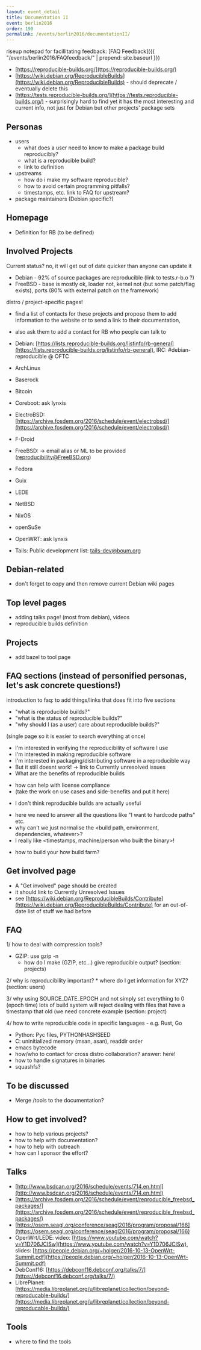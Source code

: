 ```yaml
---
layout: event_detail
title: Documentation II
event: berlin2016
order: 190
permalink: /events/berlin2016/documentationII/
---
```


riseup notepad for facillitating feedback: 
    [FAQ Feedback]({{ "/events/berlin2016/FAQfeedback/" | prepend: site.baseurl }})


* [https://reproducible-builds.org/](ttps://reproducible-builds.org/)
* [https://wiki.debian.org/ReproducibleBuilds](https://wiki.debian.org/ReproducibleBuilds)  - should deprecate / eventually delete this
* [https://tests.reproducible-builds.org/](https://tests.reproducible-builds.org/) - surprisingly hard to find yet it has the most interesting and current info, not just for Debian but other projects' package sets

Personas
--------
* users
  - what does a user need to know to make a package build reproducibly?
  - what is a reproducible build?
  - link to definition
* upstreams
  - how do i make my software reproducible?
  - how to avoid certain programming pitfalls?
  - timestamps, etc. link to FAQ for upstream?
* package maintainers (Debian specific?)

Homepage
--------
   * Definition for RB (to be defined)

Involved Projects
-----------------

Current status?  no, it will get out of date quicker than anyone can update it

  * Debian - 92% of source packages are reproducible (link to tests.r-b.o ?)
  * FreeBSD - base is mostly ok, loader not, kernel not (but some patch/flag exists), ports (80% with external patch on the framework)

distro / project-specific pages!

  * find a list of contacts for these projects and propose them to add information to the website or to send a link to their documentation,
  *  also ask them to add a contact for RB who people can talk to

  * Debian:  [https://lists.reproducible-builds.org/listinfo/rb-general](https://lists.reproducible-builds.org/listinfo/rb-general), IRC: #debian-reproducible @ OFTC
  * ArchLinux
  * Baserock
  * Bitcoin
  * Coreboot: ask lynxis
  * ElectroBSD: [https://archive.fosdem.org/2016/schedule/event/electrobsd/](https://archive.fosdem.org/2016/schedule/event/electrobsd/)
  * F-Droid
  * FreeBSD: -> email alias or ML to be provided (reproducibility@FreeBSD.org)
  * Fedora
  * Guix
  * LEDE
  * NetBSD
  * NixOS
  * openSuSe
  * OpenWRT: ask lynxis
  * Tails: Public development list: tails-dev@boum.org

Debian-related
--------------
 * don't forget to copy and then remove current Debian wiki pages
 
Top level pages
---------------
 * adding talks page! (most from debian), videos
 * reproducible builds definition

  
Projects
--------

  * add bazel to tool page

FAQ sections (instead of personified personas, let's ask concrete questions!)
------------
introduction to faq: to add things/links that does fit into five sections

 * "what is reproducible builds?"
 * "what is the status of reproducible builds?"
 * "why should I (as a user) care about reproducible builds?"

(single page so it is easier to search everything at once)

 * I'm interested in verifying the reproducibility of software I use
 * I'm interested in making reproducible software
 * I'm interested in packaging/distributing software in a reproducible way
 * But it still doesnt work! -> link to Currently unresolved issues
 * What are the benefits of reproducible builds
  - how can help with license compliance
  - (take the work on use cases and side-benefits and put it here)
 * I don't think reproducible builds are actually useful
  - here we need to answer all the questions like "I want to hardcode paths" etc.
  - why can't we just normalise the <build path, environment, dependencies, whatever>?
  - I really like <timestamps, machine/person who built the binary>!
 * how to build your how build farm?


Get involved page
-----------------
 * A "Get involved" page should be created
 * it should link to Currently Unresolved Issues
 * see [https://wiki.debian.org/ReproducibleBuilds/Contribute](https://wiki.debian.org/ReproducibleBuilds/Contribute) for an out-of-date list of stuff we had before

FAQ
---
1/ how to deal with compression tools?
  * GZIP: use gzip -n
	* how do I make (GZIP, etc...) give reproducible output?
    (section: projects)

2/ why is reproducibility important?
	* where do I get information for XYZ?
	  (section: users)
	
3/ why using SOURCE_DATE_EPOCH and not simply set everything to 0 (epoch time)
  lots of build system will reject dealing with files that have a timestamp that old (we need concrete example
  (section: project)
 
4/ how to write reproducible code in specific languages - e.g. Rust, Go

* Python: Pyc files, PYTHONHASHSEED
* C: uninitialized memory (msan, asan), readdir order
* emacs bytecode
* how/who to contact for cross distro collaboration? answer: here!
* how to handle signatures in binaries
* squashfs?

To be discussed
---------------
* Merge /tools to the documentation?

How to get involved?
-----------
* how to help various projects?
* how to help with documentation?
* how to help with outreach
* how can I sponsor the effort?


Talks
-----
 * [http://www.bsdcan.org/2016/schedule/events/714.en.html](http://www.bsdcan.org/2016/schedule/events/714.en.html)
 * [https://archive.fosdem.org/2016/schedule/event/reproducible_freebsd_packages/](https://archive.fosdem.org/2016/schedule/event/reproducible_freebsd_packages/)
 * [https://osem.seagl.org/conference/seagl2016/program/proposal/166](https://osem.seagl.org/conference/seagl2016/program/proposal/166)
 * OpenWrt/LEDE: video: [https://www.youtube.com/watch?v=Y1D706JCISw](https://www.youtube.com/watch?v=Y1D706JCISw), slides: [https://people.debian.org/~holger/2016-10-13-OpenWrt-Summit.pdf](https://people.debian.org/~holger/2016-10-13-OpenWrt-Summit.pdf)
 * DebConf16: [https://debconf16.debconf.org/talks/7/](https://debconf16.debconf.org/talks/7/)
 * LibrePlanet: [https://media.libreplanet.org/u/libreplanet/collection/beyond-reproducable-builds/](https://media.libreplanet.org/u/libreplanet/collection/beyond-reproducable-builds/)


Tools
------
* where to find the tools


